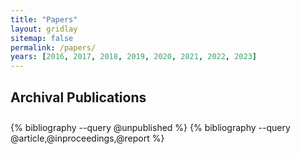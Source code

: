 ```yaml
---
title: "Papers"
layout: gridlay
sitemap: false
permalink: /papers/
years: [2016, 2017, 2018, 2019, 2020, 2021, 2022, 2023]
---
```


<style>
.jumbotron{
    padding:3%;
    padding-bottom:10px;
    padding-top:10px;
    margin-top:10px;
    margin-bottom:30px;
}
</style>

## Archival Publications

<div class="jumbotron" style="padding-left:0px">
{% bibliography --query @unpublished %}
{% bibliography --query @article,@inproceedings,@report %}
</div>
